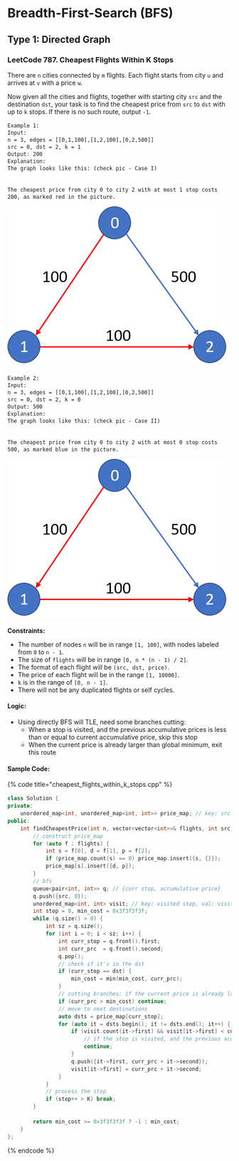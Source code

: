 # Breadth-First-Search \(BFS\)

## Type 1: Directed Graph

### LeetCode 787. Cheapest Flights Within K Stops

There are `n` cities connected by `m` flights. Each flight starts from city `u` and arrives at `v` with a price `w`.

Now given all the cities and flights, together with starting city `src` and the destination `dst`, your task is to find the cheapest price from `src` to `dst` with up to `k` stops. If there is no such route, output `-1`.

```text
Example 1:
Input: 
n = 3, edges = [[0,1,100],[1,2,100],[0,2,500]]
src = 0, dst = 2, k = 1
Output: 200
Explanation: 
The graph looks like this: (check pic - Case I)


The cheapest price from city 0 to city 2 with at most 1 stop costs 200, as marked red in the picture.
```

![Case I](.gitbook/assets/image.png)

```text
Example 2:
Input: 
n = 3, edges = [[0,1,100],[1,2,100],[0,2,500]]
src = 0, dst = 2, k = 0
Output: 500
Explanation: 
The graph looks like this: (check pic - Case II)


The cheapest price from city 0 to city 2 with at most 0 stop costs 500, as marked blue in the picture.
```

![Case II](.gitbook/assets/image%20%281%29.png)

**Constraints:**

* The number of nodes `n` will be in range `[1, 100]`, with nodes labeled from `0` to `n - 1`.
* The size of `flights` will be in range `[0, n * (n - 1) / 2]`.
* The format of each flight will be `(src, dst, price)`.
* The price of each flight will be in the range `[1, 10000]`.
* `k` is in the range of `[0, n - 1]`.
* There will not be any duplicated flights or self cycles.

#### Logic:

* Using directly BFS will TLE, need some branches cutting:
  * When a stop is visited, and the previous accumulative prices is less than or equal to current accumulative price, skip this stop
  * When the current price is already larger than global minimum, exit this route

#### Sample Code:

{% code title="cheapest\_flights\_within\_k\_stops.cpp" %}
```cpp
class Solution {
private:
    unordered_map<int, unordered_map<int, int>> price_map; // key: src city, val: {dst city, price} 
public:
    int findCheapestPrice(int n, vector<vector<int>>& flights, int src, int dst, int K) {
        // construct price_map
        for (auto f : flights) {
            int s = f[0], d = f[1], p = f[2];
            if (price_map.count(s) == 0) price_map.insert({s, {}});
            price_map[s].insert({d, p});
        }
        // bfs
        queue<pair<int, int>> q; // {curr stop, accumulative price}
        q.push({src, 0});
        unordered_map<int, int> visit; // key: visited stop, val: visited price
        int stop = 0, min_cost = 0x3f3f3f3f;
        while (q.size() > 0) {
            int sz = q.size();
            for (int i = 0; i < sz; i++) {
                int curr_stop = q.front().first;
                int curr_prc  = q.front().second;
                q.pop();
                // check if it's in the dst
                if (curr_stop == dst) {
                    min_cost = min(min_cost, curr_prc);
                }
                // cutting branches: if the current price is already larger than global minimum, exit
                if (curr_prc > min_cost) continue;
                // move to next destinations
                auto dsts = price_map[curr_stop];
                for (auto it = dsts.begin(); it != dsts.end(); it++) {
                    if (visit.count(it->first) && visit[it->first] < curr_prc) {
                        // if the stop is visited, and the previous accumulative prices is less than curr_prc
                        continue;
                    }
                    q.push({it->first, curr_prc + it->second});
                    visit[it->first] = curr_prc + it->second;
                }
            }
            // process the stop
            if (stop++ > K) break;
        }

        return min_cost >= 0x3f3f3f3f ? -1 : min_cost;
    }
};
```
{% endcode %}

